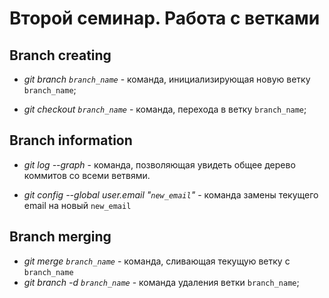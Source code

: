 # Второй семинар. Работа с ветками

## Branch creating

* *git branch `branch_name`* - команда, инициализирующая новую ветку `branch_name`;

* *git checkout `branch_name`* - команда, перехода в ветку `branch_name`;

## Branch information

* *git log --graph* - команда, позволяющая увидеть общее дерево коммитов со всеми ветвями.

* *git config --global user.email "`new_email`"* - команда замены текущего email на новый `new_email`

## Branch merging

* *git merge `branch_name`* - команда, сливающая текущую ветку с `branch_name`
* *git branch -d `branch_name`* - команда удаления ветки `branch_name`;

